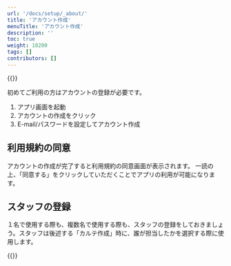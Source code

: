 ```yaml
---
url: '/docs/setup/_about/'
title: 'アカウント作成'
menuTitle: 'アカウント作成'
description: ''
toc: true
weight: 10200
tags: []
contributors: []
---
```


{{<iTablet filename="img/signup" msg="顧客の作成画面">}}

初めてご利用の方はアカウントの登録が必要です。

1. アプリ画面を起動
2. アカウントの作成をクリック
3. E-mail/パスワードを設定してアカウント作成

## 利用規約の同意

アカウントの作成が完了すると利用規約の同意画面が表示されます。
一読の上、「同意する」をクリックしていただくことでアプリの利用が可能になります。

## スタッフの登録

１名で使用する際も、複数名で使用する際も、スタッフの登録をしておきましょう。スタッフは後述する「カルテ作成」時に、誰が担当したかを選択する際に使用します。

{{<iTablet filename="img/addStaff" msg="顧客の作成画面">}}
